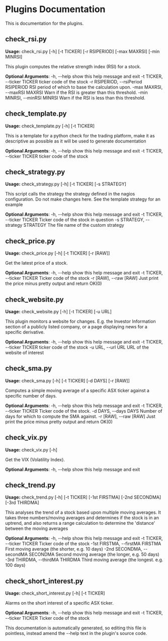 # Plugins Documentation

This is documentation for the plugins.

## check_rsi.py

**Usage:** check_rsi.py [-h] [-t TICKER] [-r RSIPERIOD] [-max MAXRSI]
                    [-min MINRSI]

This plugin computes the relative strength index (RSI) for a stock.

**Optional Arguments**:
  -h, --help            show this help message and exit
  -t TICKER, --ticker TICKER
                        ticker code of the stock
  -r RSIPERIOD, --rsiPeriod RSIPERIOD
                        RSI period of which to base the calculation upon.
  -max MAXRSI, --maxRSI MAXRSI
                        Warn if the RSI is greater than this threshold.
  -min MINRSI, --minRSI MINRSI
                        Warn if the RSI is less than this threshold.
## check_template.py

**Usage:** check_template.py [-h] [-t TICKER]

This is a template for a python check for the trading platform, make it as
descriptive as possible as it will be used to generate documentation

**Optional Arguments**:
  -h, --help            show this help message and exit
  -t TICKER, --ticker TICKER
                        ticker code of the stock
## check_strategy.py

**Usage:** check_strategy.py [-h] [-t TICKER] [-s STRATEGY]

This script calls the strategy the strategy defined in the nagios
configuration. Do not make changes here. See the template strategy for an
example

**Optional Arguments**:
  -h, --help            show this help message and exit
  -t TICKER, --ticker TICKER
                        Ticker code of the stock in question
  -s STRATEGY, --strategy STRATEGY
                        The file name of the custom strategy
## check_price.py

**Usage:** check_price.py [-h] [-t TICKER] [-r [RAW]]

Get the latest price of a stock.

**Optional Arguments**:
  -h, --help            show this help message and exit
  -t TICKER, --ticker TICKER
                        Ticker code of the stock
  -r [RAW], --raw [RAW]
                        Just print the price minus pretty output and return
                        OK(0)
## check_website.py

**Usage:** check_website.py [-h] [-t TICKER] [-u URL]

This plugin monitors a website for changes. E.g. the Investor Information
section of a publicly listed company, or a page displaying news for a specific
derivative.

**Optional Arguments**:
  -h, --help            show this help message and exit
  -t TICKER, --ticker TICKER
                        ticker code of the stock
  -u URL, --url URL     URL of the website of interest
## check_sma.py

**Usage:** check_sma.py [-h] [-t TICKER] [-d DAYS] [-r [RAW]]

Computes a simple moving average of a specific ASX ticker against a specific
number of days.

**Optional Arguments**:
  -h, --help            show this help message and exit
  -t TICKER, --ticker TICKER
                        Ticker code of the stock.
  -d DAYS, --days DAYS  Number of days for which to compute the SMA against.
  -r [RAW], --raw [RAW]
                        Just print the price minus pretty output and return
                        OK(0)
## check_vix.py

**Usage:** check_vix.py [-h]

Get the VIX (Volatility Index).

**Optional Arguments**:
  -h, --help  show this help message and exit
## check_trend.py

**Usage:** check_trend.py [-h] [-t TICKER] [-1st FIRSTMA] [-2nd SECONDMA]
                      [-3rd THIRDMA]

This analyses the trend of a stock based upon multiple moving averages. It
takes three numbers/moving averages and determines if the stock is in an
uptrend, and also returns a range calculation to determine the 'distance'
between the moving averages

**Optional Arguments**:
  -h, --help            show this help message and exit
  -t TICKER, --ticker TICKER
                        Ticker code of the stock
  -1st FIRSTMA, --firstMA FIRSTMA
                        First moving average (the shorter, e.g. 10 days)
  -2nd SECONDMA, --secondMA SECONDMA
                        Second moving average (the longer, e.g. 50 days)
  -3rd THIRDMA, --thirdMA THIRDMA
                        Third moving average (the longest. e.g. 100 days)
## check_short_interest.py

**Usage:** check_short_interest.py [-h] [-t TICKER]

Alarms on the short interest of a specific ASX ticker.

**Optional Arguments**:
  -h, --help            show this help message and exit
  -t TICKER, --ticker TICKER
                        Ticker code of the stock

This documentation is automatically generated, so editing this file is pointless, instead amend the --help text in the plugin's source code.
